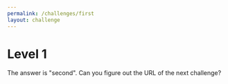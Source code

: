 ```yaml
---
permalink: /challenges/first
layout: challenge
---
```


# Level 1

The answer is "second". Can you figure out the URL of the next challenge?
